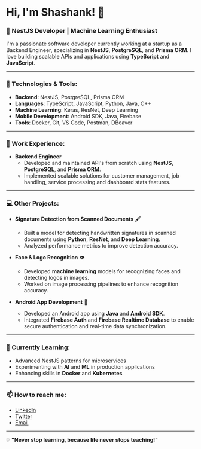 # Hi, I'm Shashank! 👋

### 🚀 NestJS Developer | Machine Learning Enthusiast

I'm a passionate software developer currently working at a startup as a Backend Engineer, specializing in **NestJS**, **PostgreSQL**, and **Prisma ORM**. I love building scalable APIs and applications using **TypeScript** and **JavaScript**.

---

### 🔧 Technologies & Tools:
- **Backend**: NestJS, PostgreSQL, Prisma ORM
- **Languages**: TypeScript, JavaScript, Python, Java, C++
- **Machine Learning**: Keras, ResNet, Deep Learning
- **Mobile Development**: Android SDK, Java, Firebase
- **Tools**: Docker, Git, VS Code, Postman, DBeaver

---

### 💼 Work Experience:
- **Backend Engineer**
  - Developed and maintained API's from scratch using **NestJS**, **PostgreSQL**, and **Prisma ORM**.
  - Implemented scalable solutions for customer management, job handling, service processing and dashboard stats features.

---

### 💻 Other Projects:
- **Signature Detection from Scanned Documents** 🖋️
  - Built a model for detecting handwritten signatures in scanned documents using **Python**, **ResNet**, and **Deep Learning**.
  - Analyzed performance metrics to improve detection accuracy.

- **Face & Logo Recognition** 👁️
  - Developed **machine learning** models for recognizing faces and detecting logos in images.
  - Worked on image processing pipelines to enhance recognition accuracy.

- **Android App Development** 📱
  - Developed an Android app using **Java** and **Android SDK**.
  - Integrated **Firebase Auth** and **Firebase Realtime Database** to enable secure authentication and real-time data synchronization.

---

### 🌱 Currently Learning:
- Advanced NestJS patterns for microservices
- Experimenting with **AI** and **ML** in production applications
- Enhancing skills in **Docker** and **Kubernetes**

---

### 📫 How to reach me:
- [LinkedIn](https://linkedin.com/in/your-profile)  
- [Twitter](https://twitter.com/your-handle)
- [Email](mailto:your.email@example.com)

---

💡 **"Never stop learning, because life never stops teaching!"**
